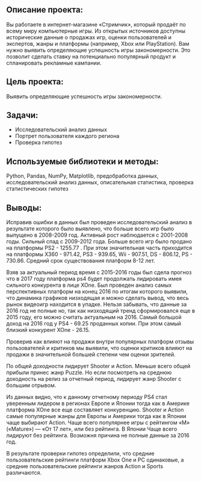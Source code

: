 ## Описание проекта: 

Вы работаете в интернет-магазине «Стримчик», который продаёт по всему миру компьютерные игры. Из открытых источников доступны исторические данные о продажах игр, оценки пользователей и экспертов, жанры и платформы (например, Xbox или PlayStation). Вам нужно выявить определяющие успешность игры закономерности. Это позволит сделать ставку на потенциально популярный продукт и спланировать рекламные кампании.


## Цель проекта:

Выявить определяющие успешность игры закономерности.

## Задачи:

* Исследовательский анализ данных
* Портрет пользователя каждого региона
* Проверка гипотез

## Используемые библиотеки и методы:

Python, 
Pandas, 
NumPy, 
Matplotlib, 
предобработка данных, 
исследовательский анализ данных, 
описательная статистика, 
проверка статистических гипотез

## Выводы:

Исправив ошибки в данных был проведен исследовательский анализ в результате которого было выявлено, что больше всего игр было выпущено в 2008-2009 год. Активный рост наблюдается с 2001-2008 годы. Сильный спад с 2009-2012 года. Больше всего игр было продано на платформы PS2 - 1255.77 . При этом значительная часть приходится на платформы X360 - 971.42, PS3 - 939.65, Wii - 907.51, DS - 806.12, PS - 730.86. Средний срок существования платформ 8-12 лет.

Взяв за актуальный период время с 2015-2016 годы был сдела прогноз что в 2017 году платформа ps4 будет продолжать лидировать имея сильного конкурента в лице XOne. Был проведен анализ самых перспективных платформ на конец 2016 по итогам которого выявили, что динамика графиков низходящая и можно сделать вывод, что весь рынок видеоигр находится в упадке. Нельзя забывать, что данные за 2016 год не полные но, так как низходящий тренд сформировался еще в 2015 году, его можно считать актуальным на 2016. Самый большой доход на 2016 год у PS4 - 69.25 проданных копии. При этом самый близкий конкурент XOne - 26.15.

Проверив как влияют на продажи внутри популярных платформ отзывы пользователей и критиков мы выявили, что оценки критиков влияют на продажи в значительной большей степени чем оценки зрителей.

По общей доходности лидирует Shooter и Action. Меньше всего общей прибыли принес жанр Puzzle. Но если посмотреть на среднюю доходность на релиз за отчетный период, лидирует жанр Shooter с большим отрывом.

Из данных видно, что к данному отчетному периоду PS4 стал уверенным лидером в регионах Европе и Японии тогда как в Америке платформа XOne все еще составляет конкуренцию. Shooter и Action самые популярные жанры для Европы и Америки тогда как в Японии чаще выбирают Action. Чаще всего популярнее игры с рейтингом «M» («Mature») — «От 17 лет», или без рейтинга. В Японии Чаще всего лидируют без рейтинга. Возможня причина не полные данные за 2016 год.

В результате проверки гипотез определили, что средние пользовательские рейтинги платформ Xbox One и PC одинаковые, а средние пользовательские рейтинги жанров Action и Sports различаются.
